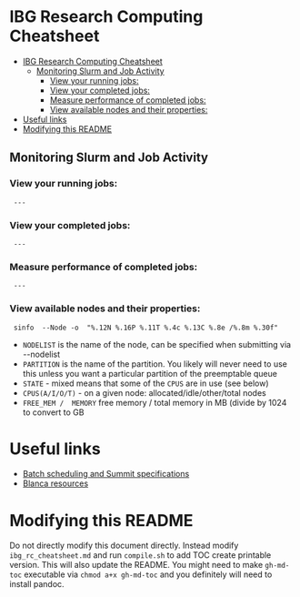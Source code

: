 IBG Research Computing Cheatsheet
=========

<!--ts-->
   * [IBG Research Computing Cheatsheet](#ibg-research-computing-cheatsheet)
      * [Monitoring Slurm and Job Activity](#monitoring-slurm-and-job-activity)
         * [View your running jobs:](#view-your-running-jobs)
         * [View your completed jobs:](#view-your-completed-jobs)
         * [Measure performance of completed jobs:](#measure-performance-of-completed-jobs)
         * [View available nodes and their properties:](#view-available-nodes-and-their-properties)
   * [Useful links](#useful-links)
   * [Modifying this README](#modifying-this-readme)

<!-- Added by: rsb, at: Sun May 24 12:03:11 MDT 2020 -->

<!--te-->

## Monitoring Slurm and Job Activity

### View your running jobs:

```
 ---
```


### View your completed jobs:

```
 ---
```

### Measure performance of completed jobs:

```
 ---
```


### View available nodes and their properties:

```
 sinfo  --Node -o  "%.12N %.16P %.11T %.4c %.13C %.8e /%.8m %.30f"
```

 - `NODELIST` is the name of the node, can be specified when submitting via --nodelist
 - `PARTITION` is the name of the partition. You likely will never need to use this unless you want a particular partition of the preemptable queue
 - `STATE` - mixed means that some of the `CPUS` are in use (see below)
 - `CPUS(A/I/O/T)` - on a given node: allocated/idle/other/total nodes
 - `FREE_MEM /  MEMORY` free memory / total memory in MB (divide by 1024 to convert to GB



# Useful links

 - [Batch scheduling and Summit specifications](https://www.rc.colorado.edu/support/user-guide/batch-queueing.html)
 - [Blanca resources](https://www.rc.colorado.edu/support/user-guide/compute-resources.html#blanca)

# Modifying this README

Do not directly modify this document directly. Instead modify `ibg_rc_cheatsheet.md` and run `compile.sh` to add TOC create printable version. This will also update the README. You might need to make `gh-md-toc` executable via `chmod a+x gh-md-toc` and you definitely will need to install pandoc.
